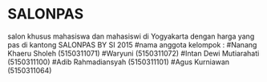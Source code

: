 # SALONPAS
salon khusus mahasiswa dan mahasiswi di Yogyakarta dengan harga yang pas di kantong
SALONPAS BY SI 2015
#nama anggota kelompok : 
#Nanang Khaeru Sholeh (5150311071)
#Waryuni (5150311072)
#Intan Dewi Mutiarahati (5150311100)
#Adib Rahmadiansyah (5150311101) 
#Agus Kurniawan (5150311064)

